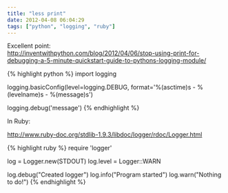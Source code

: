 ```yaml
---
title: "less print"
date: 2012-04-08 06:04:29
tags: ["python", "logging", "ruby"]
---
```


<p>
Excellent point: <br />
<a href="http://inventwithpython.com/blog/2012/04/06/stop-using-print-for-debugging-a-5-minute-quickstart-guide-to-pythons-logging-module/">http://inventwithpython.com/blog/2012/04/06/stop-using-print-for-debugging-a-5-minute-quickstart-guide-to-pythons-logging-module/</a>


{% highlight python %}
import logging

logging.basicConfig(level=logging.DEBUG, 
    format='%(asctime)s - %(levelname)s - %(message)s')


logging.debug('message')
{% endhighlight %}
</p>

<p>
In Ruby: <br />

<a href="http://www.ruby-doc.org/stdlib-1.9.3/libdoc/logger/rdoc/Logger.html">http://www.ruby-doc.org/stdlib-1.9.3/libdoc/logger/rdoc/Logger.html</a>

{% highlight ruby %}
require 'logger'

log = Logger.new(STDOUT)
log.level = Logger::WARN

log.debug("Created logger")
log.info("Program started")
log.warn("Nothing to do!")
{% endhighlight %}

</p>
